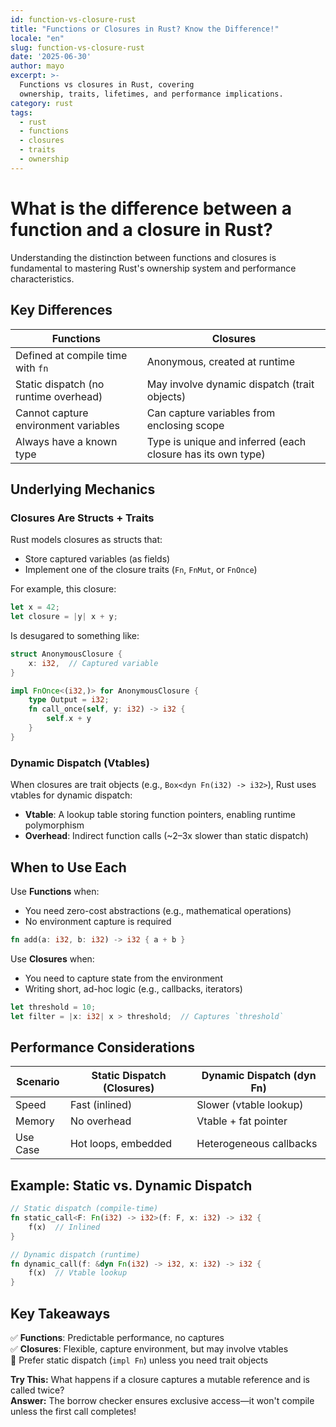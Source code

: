 ```yaml
---
id: function-vs-closure-rust
title: "Functions or Closures in Rust? Know the Difference!"
locale: "en"
slug: function-vs-closure-rust
date: '2025-06-30'
author: mayo
excerpt: >-
  Functions vs closures in Rust, covering
  ownership, traits, lifetimes, and performance implications.
category: rust
tags:
  - rust
  - functions
  - closures
  - traits
  - ownership
---
```


# What is the difference between a function and a closure in Rust?

Understanding the distinction between functions and closures is fundamental to mastering Rust's ownership system and performance characteristics.

## Key Differences

| Functions | Closures |
|-----------|----------|
| Defined at compile time with `fn` | Anonymous, created at runtime |
| Static dispatch (no runtime overhead) | May involve dynamic dispatch (trait objects) |
| Cannot capture environment variables | Can capture variables from enclosing scope |
| Always have a known type | Type is unique and inferred (each closure has its own type) |

## Underlying Mechanics

### Closures Are Structs + Traits

Rust models closures as structs that:
- Store captured variables (as fields)
- Implement one of the closure traits (`Fn`, `FnMut`, or `FnOnce`)

For example, this closure:
```rust
let x = 42;
let closure = |y| x + y;
```

Is desugared to something like:
```rust
struct AnonymousClosure {
    x: i32,  // Captured variable
}

impl FnOnce<(i32,)> for AnonymousClosure {
    type Output = i32;
    fn call_once(self, y: i32) -> i32 {
        self.x + y
    }
}
```

### Dynamic Dispatch (Vtables)

When closures are trait objects (e.g., `Box<dyn Fn(i32) -> i32>`), Rust uses vtables for dynamic dispatch:
- **Vtable**: A lookup table storing function pointers, enabling runtime polymorphism
- **Overhead**: Indirect function calls (~2–3x slower than static dispatch)

## When to Use Each

Use **Functions** when:
- You need zero-cost abstractions (e.g., mathematical operations)
- No environment capture is required

```rust
fn add(a: i32, b: i32) -> i32 { a + b }
```

Use **Closures** when:
- You need to capture state from the environment
- Writing short, ad-hoc logic (e.g., callbacks, iterators)

```rust
let threshold = 10;
let filter = |x: i32| x > threshold;  // Captures `threshold`
```

## Performance Considerations

| Scenario | Static Dispatch (Closures) | Dynamic Dispatch (dyn Fn) |
|----------|----------------------------|----------------------------|
| Speed | Fast (inlined) | Slower (vtable lookup) |
| Memory | No overhead | Vtable + fat pointer |
| Use Case | Hot loops, embedded | Heterogeneous callbacks |

## Example: Static vs. Dynamic Dispatch

```rust
// Static dispatch (compile-time)
fn static_call<F: Fn(i32) -> i32>(f: F, x: i32) -> i32 {
    f(x)  // Inlined
}

// Dynamic dispatch (runtime)
fn dynamic_call(f: &dyn Fn(i32) -> i32, x: i32) -> i32 {
    f(x)  // Vtable lookup
}
```

## Key Takeaways

✅ **Functions**: Predictable performance, no captures  
✅ **Closures**: Flexible, capture environment, but may involve vtables  
🚀 Prefer static dispatch (`impl Fn`) unless you need trait objects

**Try This:** What happens if a closure captures a mutable reference and is called twice?  
**Answer:** The borrow checker ensures exclusive access—it won't compile unless the first call completes!
